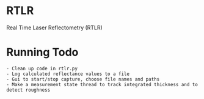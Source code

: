 # RTLR
Real Time Laser Reflectometry (RTLR)

# Running Todo
    - Clean up code in rtlr.py
    - Log calculated reflectance values to a file
    - Gui to start/stop capture, choose file names and paths
    - Make a measurement state thread to track integrated thickness and to detect roughness